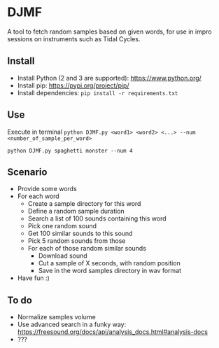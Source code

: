 DJMF
====

A tool to fetch random samples based on given words, for use in impro sessions on instruments such as Tidal Cycles.

Install
-------

- Install Python (2 and 3 are supported): https://www.python.org/
- Install pip: https://pypi.org/project/pip/
- Install dependencies: `pip install -r requirements.txt`

Use
---

Execute in terminal `python DJMF.py <word1> <word2> <...> --num <number_of_sample_per_word>`

```
python DJMF.py spaghetti monster --num 4
```

Scenario
--------

- Provide some words
- For each word
    - Create a sample directory for this word
    - Define a random sample duration
    - Search a list of 100 sounds containing this word
    - Pick one random sound
    - Get 100 similar sounds to this sound
    - Pick 5 random sounds from those
    - For each of those random similar sounds
        - Download sound
        - Cut a sample of X seconds, with random position
        - Save in the word samples directory in wav format
- Have fun :)

To do
-----

- Normalize samples volume
- Use advanced search in a funky way: https://freesound.org/docs/api/analysis_docs.html#analysis-docs
- ???